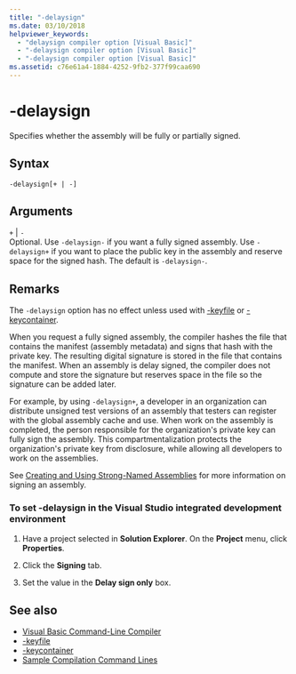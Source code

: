 ```yaml
---
title: "-delaysign"
ms.date: 03/10/2018
helpviewer_keywords: 
  - "delaysign compiler option [Visual Basic]"
  - "-delaysign compiler option [Visual Basic]"
  - "-delaysign compiler option [Visual Basic]"
ms.assetid: c76e61a4-1884-4252-9fb2-377f99caa690
---
```

# -delaysign
Specifies whether the assembly will be fully or partially signed.  
  
## Syntax  
  
```console  
-delaysign[+ | -]  
```  
  
## Arguments  
 `+` &#124; `-`  
 Optional. Use `-delaysign-` if you want a fully signed assembly. Use `-delaysign+` if you want to place the public key in the assembly and reserve space for the signed hash. The default is `-delaysign-`.  
  
## Remarks  
 The `-delaysign` option has no effect unless used with [-keyfile](../../../visual-basic/reference/command-line-compiler/keyfile.md) or [-keycontainer](../../../visual-basic/reference/command-line-compiler/keycontainer.md).  
  
 When you request a fully signed assembly, the compiler hashes the file that contains the manifest (assembly metadata) and signs that hash with the private key. The resulting digital signature is stored in the file that contains the manifest. When an assembly is delay signed, the compiler does not compute and store the signature but reserves space in the file so the signature can be added later.  
  
 For example, by using `-delaysign+`, a developer in an organization can distribute unsigned test versions of an assembly that testers can register with the global assembly cache and use. When work on the assembly is completed, the person responsible for the organization's private key can fully sign the assembly. This compartmentalization protects the organization's private key from disclosure, while allowing all developers to work on the assemblies.  
  
 See [Creating and Using Strong-Named Assemblies](../../../standard/assembly/create-use-strong-named.md) for more information on signing an assembly.  
  
### To set -delaysign in the Visual Studio integrated development environment  
  
1. Have a project selected in **Solution Explorer**. On the **Project** menu, click **Properties**.   
  
2. Click the **Signing** tab.  
  
3. Set the value in the **Delay sign only** box.  
  
## See also

- [Visual Basic Command-Line Compiler](../../../visual-basic/reference/command-line-compiler/index.md)
- [-keyfile](../../../visual-basic/reference/command-line-compiler/keyfile.md)
- [-keycontainer](../../../visual-basic/reference/command-line-compiler/keycontainer.md)
- [Sample Compilation Command Lines](../../../visual-basic/reference/command-line-compiler/sample-compilation-command-lines.md)
